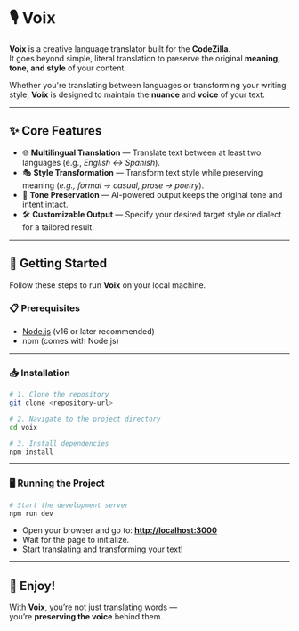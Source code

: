 # 🎙️ Voix

**Voix** is a creative language translator built for the **CodeZilla**.  
It goes beyond simple, literal translation to preserve the original **meaning, tone, and style** of your content.  

Whether you're translating between languages or transforming your writing style, **Voix** is designed to maintain the **nuance** and **voice** of your text.

---

## ✨ Core Features

- 🌐 **Multilingual Translation** — Translate text between at least two languages (e.g., *English ↔ Spanish*).
- 🎭 **Style Transformation** — Transform text style while preserving meaning (*e.g., formal → casual, prose → poetry*).
- 🎯 **Tone Preservation** — AI-powered output keeps the original tone and intent intact.
- 🛠️ **Customizable Output** — Specify your desired target style or dialect for a tailored result.

---

## 🚀 Getting Started

Follow these steps to run **Voix** on your local machine.

### 📋 Prerequisites

- [Node.js](https://nodejs.org/) (v16 or later recommended)
- npm (comes with Node.js)

---

### 📥 Installation

```bash
# 1. Clone the repository
git clone <repository-url>

# 2. Navigate to the project directory
cd voix

# 3. Install dependencies
npm install
```

---

### 🖥️ Running the Project

```bash
# Start the development server
npm run dev
```

- Open your browser and go to: **[http://localhost:3000](http://localhost:3000)**
- Wait for the page to initialize.
- Start translating and transforming your text!

---

## 🎉 Enjoy!

With **Voix**, you’re not just translating words —  
you’re **preserving the voice** behind them.
